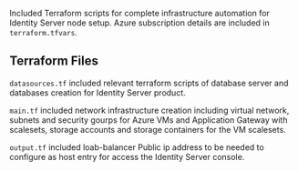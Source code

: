 Included Terraform scripts for complete infrastructure automation for Identity Server node setup. Azure subscription details are included in `terraform.tfvars`. 

Terraform Files
----------------

`datasources.tf`
    included relevant terraform scripts of database server and databases creation for Identity Server product.

`main.tf`
    included network infrastructure creation including virtual network, subnets and security gourps for Azure VMs and Application Gateway with scalesets, storage accounts and storage containers for the VM scalesets.

`output.tf`
    included loab-balancer Public ip address to be needed to configure as host entry for access the Identity Server console.
